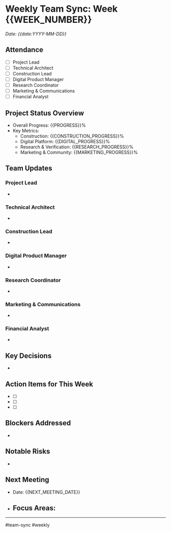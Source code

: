 # Weekly Team Sync: Week {{WEEK_NUMBER}}
*Date: {{date:YYYY-MM-DD}}*

## Attendance
- [ ] Project Lead
- [ ] Technical Architect
- [ ] Construction Lead
- [ ] Digital Product Manager
- [ ] Research Coordinator
- [ ] Marketing & Communications
- [ ] Financial Analyst

## Project Status Overview
- Overall Progress: {{PROGRESS}}%
- Key Metrics:
  - Construction: {{CONSTRUCTION_PROGRESS}}%
  - Digital Platform: {{DIGITAL_PROGRESS}}%
  - Research & Verification: {{RESEARCH_PROGRESS}}%
  - Marketing & Community: {{MARKETING_PROGRESS}}%

## Team Updates

### Project Lead
- 

### Technical Architect
- 

### Construction Lead
- 

### Digital Product Manager
- 

### Research Coordinator
- 

### Marketing & Communications
- 

### Financial Analyst
- 

## Key Decisions
- 

## Action Items for This Week
- [ ] 
- [ ] 
- [ ] 

## Blockers Addressed
- 

## Notable Risks
- 

## Next Meeting
- Date: {{NEXT_MEETING_DATE}}
- Focus Areas:
  - 

---
#team-sync #weekly 